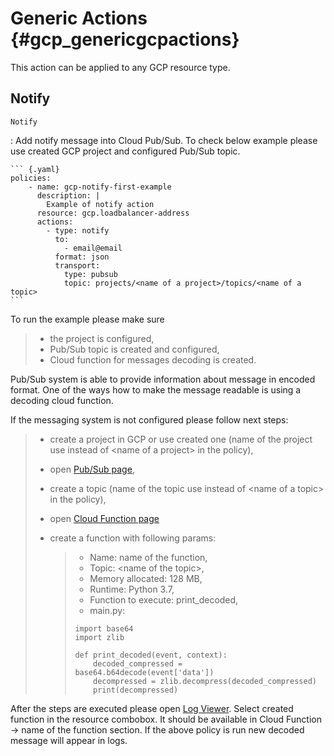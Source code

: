 Generic Actions {#gcp_genericgcpactions}
===============

This action can be applied to any GCP resource type.

Notify
------

`Notify`

:   Add notify message into Cloud Pub/Sub. To check below example please
    use created GCP project and configured Pub/Sub topic.

    ``` {.yaml}
    policies:
        - name: gcp-notify-first-example
          description: |
            Example of notify action
          resource: gcp.loadbalancer-address
          actions:
            - type: notify
              to:
                - email@email
              format: json
              transport:
                type: pubsub
                topic: projects/<name of a project>/topics/<name of a topic>
    ```

To run the example please make sure

> -   the project is configured,
> -   Pub/Sub topic is created and configured,
> -   Cloud function for messages decoding is created.

Pub/Sub system is able to provide information about message in encoded
format. One of the ways how to make the message readable is using a
decoding cloud function.

If the messaging system is not configured please follow next steps:

> -   create a project in GCP or use created one (name of the project
>     use instead of \<name of a project\> in the policy),
>
> -   open [Pub/Sub
>     page](https://console.cloud.google.com/cloudpubsub/topicList),
>
> -   create a topic (name of the topic use instead of \<name of a
>     topic\> in the policy),
>
> -   open [Cloud Function
>     page](https://console.cloud.google.com/functions/list)
>
> -   create a function with following params:
>
>     > -   Name: name of the function,
>     > -   Topic: \<name of the topic\>,
>     > -   Memory allocated: 128 MB,
>     > -   Runtime: Python 3.7,
>     > -   Function to execute: print\_decoded,
>     > -   main.py:
>     >
>     > ``` {.python}
>     > import base64
>     > import zlib
>     >
>     > def print_decoded(event, context):
>     >     decoded_compressed = base64.b64decode(event['data'])
>     >     decompressed = zlib.decompress(decoded_compressed)
>     >     print(decompressed)
>     > ```

After the steps are executed please open [Log
Viewer](https://console.cloud.google.com/logs/viewer). Select created
function in the resource combobox. It should be available in Cloud
Function -\> name of the function section. If the above policy is run
new decoded message will appear in logs.
